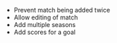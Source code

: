 * Prevent match being added twice
* Allow editing of match
* Add multiple seasons
* Add scores for a goal
